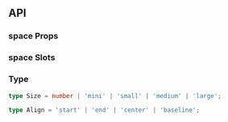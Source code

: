 ## API

### space Props

<field-table :data="spaceProps"/>

### space Slots

<field-table :data="spaceSlots" type="slots" />

### Type

```typescript
type Size = number | 'mini' | 'small' | 'medium' | 'large';

type Align = 'start' | 'end' | 'center' | 'baseline';
```

<script setup>
import { ref } from 'vue';

const spaceProps = ref([
  {
    name: 'align',
    desc: '对齐方式',
    type: 'Align',
    value: '-',
  },
  {
    name: 'direction',
    desc: '间距方向',
    type: 'Direction（参见Divider）',
    value: "'horizontal'",
  },
  {
    name: 'size',
    desc: '间距大小，支持分别制定横向和竖向的间距',
    type: 'Size | [Size, Size]',
    value: "'small'",
  },
  {
    name: 'wrap',
    desc: '环绕类型的间距，用于折行的场景。',
    type: 'boolean',
    value: 'false',
  },
  {
    name: 'fill',
    desc: '充满整行',
    type: 'boolean',
    value: 'false',
  },
]);

const spaceSlots = ref([
  {
    name: 'split',
    desc: '设置分隔符',
    type: '-',
    value: '-',
  },
]);
</script>
